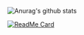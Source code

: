 ![Anurag's github stats](https://github-readme-stats.vercel.app/api?username=Dogel-ai&show_icons=true&bg_color=181A1B&icon_color=870000&title_color=870000&text_color=ffffff&hide_border=true&hide=["contribs","issues"])  

[![ReadMe Card](https://github-readme-stats.vercel.app/api/pin/?username=Ethericall-Studio&repo=beta-ethericall&show_icons=true&bg_color=181A1B&icon_color=870000&title_color=870000&text_color=ffffff&show-owner=true)](https://github.com/anuraghazra/github-readme-stats)

